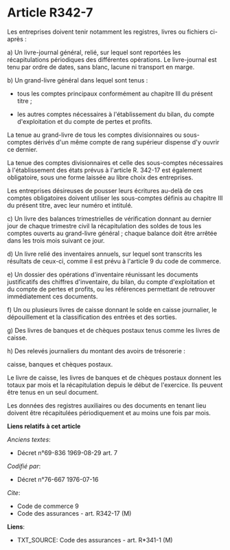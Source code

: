# Article R342-7

Les entreprises doivent tenir notamment les registres, livres ou fichiers ci-après :

a) Un livre-journal général, relié, sur lequel sont reportées les récapitulations périodiques des différentes opérations. Le
livre-journal est tenu par ordre de dates, sans blanc, lacune ni transport en marge.

b) Un grand-livre général dans lequel sont tenus :

- tous les comptes principaux conformément au chapitre III du présent titre ;

- les autres comptes nécessaires à l'établissement du bilan, du compte d'exploitation et du compte de pertes et profits.

La tenue au grand-livre de tous les comptes divisionnaires ou sous-comptes dérivés d'un même compte de rang supérieur
dispense d'y ouvrir ce dernier.

La tenue des comptes divisionnaires et celle des sous-comptes nécessaires à l'établissement des états prévus à l'article R.
342-17 est également obligatoire, sous une forme laissée au libre choix des entreprises.

Les entreprises désireuses de pousser leurs écritures au-delà de ces comptes obligatoires doivent utiliser les sous-comptes
définis au chapitre III du présent titre, avec leur numéro et intitulé.

c) Un livre des balances trimestrielles de vérification donnant au dernier jour de chaque trimestre civil la récapitulation
des soldes de tous les comptes ouverts au grand-livre général ; chaque balance doit être arrêtée dans les trois mois suivant
ce jour.

d) Un livre relié des inventaires annuels, sur lequel sont transcrits les résultats de ceux-ci, comme il est prévu à
l'article 9 du code de commerce.

e) Un dossier des opérations d'inventaire réunissant les documents justificatifs des chiffres d'inventaire, du bilan, du
compte d'exploitation et du compte de pertes et profits, ou les références permettant de retrouver immédiatement ces
documents.

f) Un ou plusieurs livres de caisse donnant le solde en caisse journalier, le dépouillement et la classification des entrées
et des sorties.

g) Des livres de banques et de chèques postaux tenus comme les livres de caisse.

h) Des relevés journaliers du montant des avoirs de trésorerie :

caisse, banques et chèques postaux.

Le livre de caisse, les livres de banques et de chèques postaux donnent les totaux par mois et la récapitulation depuis le
début de l'exercice. Ils peuvent être tenus en un seul document.

Les données des registres auxiliaires ou des documents en tenant lieu doivent être récapitulées périodiquement et au moins
une fois par mois.

**Liens relatifs à cet article**

_Anciens textes_:

  - Décret n°69-836 1969-08-29 art. 7

_Codifié par_:

  - Décret n°76-667 1976-07-16

_Cite_:

  - Code de commerce 9
  - Code des assurances - art. R342-17 (M)

**Liens**:

  - TXT_SOURCE: Code des assurances - art. R*341-1 (M)
